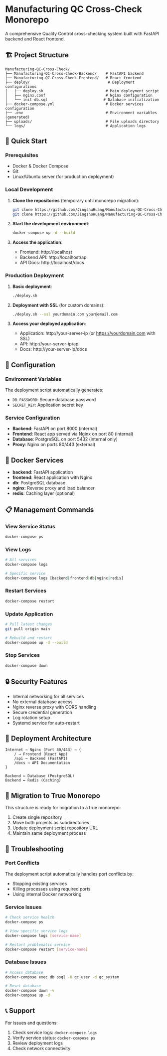 # Manufacturing QC Cross-Check Monorepo

A comprehensive Quality Control cross-checking system built with FastAPI backend and React frontend.

## 🏗️ Project Structure

```
Manufacturing-QC-Cross-Check/
├── Manufacturing-QC-Cross-Check-Backend/    # FastAPI backend
├── Manufacturing-QC-Cross-Check-Frontend/   # React frontend
├── deploy/                                   # Deployment configurations
│   ├── deploy.sh                            # Main deployment script
│   ├── nginx.conf                           # Nginx configuration
│   └── init-db.sql                         # Database initialization
├── docker-compose.yml                       # Docker services configuration
├── .env                                     # Environment variables (generated)
├── uploads/                                 # File uploads directory
└── logs/                                    # Application logs

```

## 🚀 Quick Start

### Prerequisites

- Docker & Docker Compose
- Git
- Linux/Ubuntu server (for production deployment)

### Local Development

1. **Clone the repositories** (temporary until monorepo migration):
   ```bash
   git clone https://github.com/JingshuHuang/Manufacturing-QC-Cross-Check-Backend.git
   git clone https://github.com/JingshuHuang/Manufacturing-QC-Cross-Check-Frontend.git
   ```

2. **Start the development environment**:
   ```bash
   docker-compose up -d --build
   ```

3. **Access the application**:
   - Frontend: http://localhost
   - Backend API: http://localhost/api
   - API Docs: http://localhost/docs

### Production Deployment

1. **Basic deployment**:
   ```bash
   ./deploy.sh
   ```

2. **Deployment with SSL** (for custom domains):
   ```bash
   ./deploy.sh --ssl yourdomain.com your@email.com
   ```

3. **Access your deployed application**:
   - Application: http://your-server-ip (or https://yourdomain.com with SSL)
   - API: http://your-server-ip/api
   - Docs: http://your-server-ip/docs

## 🔧 Configuration

### Environment Variables

The deployment script automatically generates:
- `DB_PASSWORD`: Secure database password
- `SECRET_KEY`: Application secret key

### Service Configuration

- **Backend**: FastAPI on port 8000 (internal)
- **Frontend**: React app served via Nginx on port 80 (internal)
- **Database**: PostgreSQL on port 5432 (internal only)
- **Proxy**: Nginx on ports 80/443 (external)

## 🐳 Docker Services

- **backend**: FastAPI application
- **frontend**: React application with Nginx
- **db**: PostgreSQL database
- **nginx**: Reverse proxy and load balancer
- **redis**: Caching layer (optional)

## 📋 Management Commands

### View Service Status
```bash
docker-compose ps
```

### View Logs
```bash
# All services
docker-compose logs

# Specific service
docker-compose logs [backend|frontend|db|nginx|redis]
```

### Restart Services
```bash
docker-compose restart
```

### Update Application
```bash
# Pull latest changes
git pull origin main

# Rebuild and restart
docker-compose up -d --build
```

### Stop Services
```bash
docker-compose down
```

## 🔒 Security Features

- Internal networking for all services
- No external database access
- Nginx reverse proxy with CORS handling
- Secure credential generation
- Log rotation setup
- Systemd service for auto-restart

## 🚀 Deployment Architecture

```
Internet → Nginx (Port 80/443) → {
    / → Frontend (React App)
    /api → Backend (FastAPI)
    /docs → API Documentation
}

Backend ↔ Database (PostgreSQL)
Backend ↔ Redis (Caching)
```

## 📝 Migration to True Monorepo

This structure is ready for migration to a true monorepo:

1. Create single repository
2. Move both projects as subdirectories
3. Update deployment script repository URL
4. Maintain same deployment process

## 🐛 Troubleshooting

### Port Conflicts
The deployment script automatically handles port conflicts by:
- Stopping existing services
- Killing processes using required ports
- Using internal Docker networking

### Service Issues
```bash
# Check service health
docker-compose ps

# View specific service logs
docker-compose logs [service-name]

# Restart problematic service
docker-compose restart [service-name]
```

### Database Issues
```bash
# Access database
docker-compose exec db psql -U qc_user -d qc_system

# Reset database
docker-compose down -v
docker-compose up -d
```

## 📞 Support

For issues and questions:
1. Check service logs: `docker-compose logs`
2. Verify service status: `docker-compose ps`
3. Review deployment logs
4. Check network connectivity
